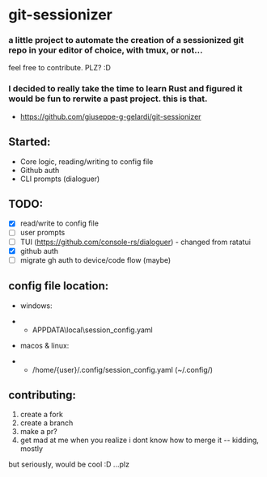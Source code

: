 # git-sessionizer

### a little project to automate the creation of a sessionized git repo in your editor of choice, with tmux, or not...

feel free to contribute. PLZ? :D

### I decided to really take the time to learn Rust and figured it would be fun to rerwite a past project. this is that.

- https://github.com/giuseppe-g-gelardi/git-sessionizer

## Started:

- Core logic, reading/writing to config file
- Github auth
- CLI prompts (dialoguer)

## TODO:

- [x] read/write to config file
- [ ] user prompts
- [ ] TUI (https://github.com/console-rs/dialoguer) - changed from ratatui
- [x] github auth
- [ ] migrate gh auth to device/code flow (maybe)

## config file location:

- windows:
- - APPDATA\local\session_config.yaml

- macos & linux:
- - /home/{user}/.config/session_config.yaml (~/.config/)

## contributing:

1. create a fork
2. create a branch
3. make a pr?
4. get mad at me when you realize i dont know how to merge it -- kidding, mostly

but seriously, would be cool :D
...plz
